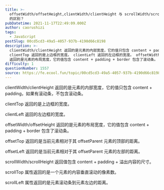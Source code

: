 ```yaml
---
title: >-
  offsetWidth/offsetHeight,clientWidth/clientHeight 与 scrollWidth/scrollHeight
  的区别？
pubDatetime: 2021-11-17T22:49:09.000Z
author: caorushizi
tags:
  - JavaScript
postSlug: 00cd5cd3-49a5-4057-937b-4190d66c8198
description: >-
  clientWidth/clientHeight 返回的是元素的内部宽度，它的值只包含 content + padding，如果有滚动条，不包含滚动条。
  clientTop 返回的是上边框的宽度。 clientLeft 返回的左边框的宽度。 offsetWidth/offsetHeight
  返回的是元素的布局宽度，它的值包含 content + padding + border 包含了滚动条。 o
difficulty: 1
questionNumber: 1557
source: https://fe.ecool.fun/topic/00cd5cd3-49a5-4057-937b-4190d66c8198
---
```


clientWidth/clientHeight 返回的是元素的内部宽度，它的值只包含 content + padding，如果有滚动条，不包含滚动条。

clientTop 返回的是上边框的宽度。

clientLeft 返回的左边框的宽度。

offsetWidth/offsetHeight 返回的是元素的布局宽度，它的值包含 content + padding + border 包含了滚动条。

offsetTop 返回的是当前元素相对于其 offsetParent 元素的顶部的距离。

offsetLeft 返回的是当前元素相对于其 offsetParent 元素的左部的距离。

scrollWidth/scrollHeight 返回值包含 content + padding + 溢出内容的尺寸。

scrollTop 属性返回的是一个元素的内容垂直滚动的像素数。

scrollLeft 属性返回的是元素滚动条到元素左边的距离。
